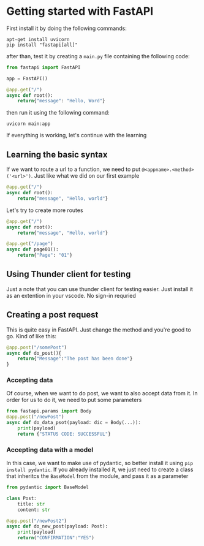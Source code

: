 # Getting started with FastAPI

First install it by doing the following commands:

```
apt-get install uvicorn
pip install "fastapi[all]"
```

after than, test it by creating a `main.py` file containing the following code:

```py
from fastapi import FastAPI

app = FastAPI()

@app.get("/")
async def root():
    return{"message": "Hello, Word"}

```

then run it using the following command:

```
uvicorn main:app
```

If everything is working, let's continue with the learning

## Learning the basic syntax

If we want to route a url to a function, we need to put `@<appname>.<method>('<url>')`. Just like what we did on our first example

```py
@app.get("/")
async def root():
    return{"message", "Hello, world"}
```

Let's try to create more routes

```py
@app.get("/")
async def root():
    return{"message", "Hello, world"}

@app.get("/page")
async def page01():
    return{"Page": "01"}

```

## Using Thunder client for testing

Just a note that you can use thunder client for testing easier. Just install it as an extention in your vscode. No sign-in requried


## Creating a post request

This is quite easy in FastAPI. Just change the method and you're good to go. Kind of like this:

```py
@app.post("/somePost")
async def do_post(){
    return{"Message":"The post has been done"}
}
```
### Accepting data

Of course, when we want to do post, we want to also accept data from it. In order for us to do it, we need to put some parameters

```py
from fastapi.params import Body
@app.post("/newPost")
async def do_data_psot(payload: dic = Body(...)):
    print(payload)
    return {"STATUS CODE: SUCCESSFUL"}
```

### Accepting data with a model

In this case, we want to make use of pydantic, so better install it using `pip install pydantic`. If you already installed it, we just need to create a class that inheritcs the `BaseModel` from the module, and pass it as a parameter

```py
from pydantic import BaseModel

class Post:
    title: str
    content: str

@app.post("/newPost2")
async def do_new_post(payload: Post):
    print(payload)
    return("CONFIRMATION":"YES")

```
